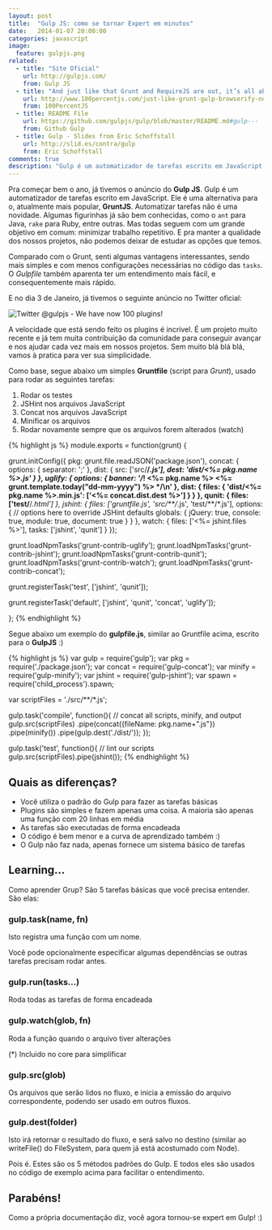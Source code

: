 ```yaml
---
layout: post
title:  "Gulp JS: como se tornar Expert em minutos"
date:   2014-01-07 20:00:00
categories: javascript
image:
  feature: gulpjs.png
related:
  - title: "Site Oficial"
    url: http://gulpjs.com/
    from: Gulp JS
  - title: "And just like that Grunt and RequireJS are out, it’s all about Gulp and Browserify now"
    url: http://www.100percentjs.com/just-like-grunt-gulp-browserify-now/?utm_content=buffere74f0&utm_source=buffer&utm_medium=twitter&utm_campaign=Buffer
    from: 100PercentJS
  - title: README File
    url: https://github.com/gulpjs/gulp/blob/master/README.md#gulp---
    from: Github Gulp
  - title: Gulp - Slides from Eric Schoffstall
    url: http://slid.es/contra/gulp
    from: Eric Schoffstall
comments: true
description: "Gulp é um automatizador de tarefas escrito em JavaScript. Senti algumas vantagens interessantes, sendo mais simples e com menos configurações necessárias no código das `tasks`. O Gulp file também aparenta ter um entendimento mais fácil, e consequentemente mais rápido."
---
```


Pra começar bem o ano, já tivemos o anúncio do **Gulp JS**. Gulp é um automatizador de tarefas escrito em JavaScript. Ele é uma alternativa para o, atualmente mais popular, **GruntJS**. Automatizar tarefas não é uma novidade. Algumas figurinhas já são bem conhecidas, como o `ant` para Java, `rake` para Ruby, entre outras. Mas todas seguem com um grande objetivo em comum: minimizar trabalho repetitivo. E pra manter a qualidade dos nossos projetos, não podemos deixar de estudar as opções que temos.

Comparado com o Grunt, senti algumas vantagens interessantes, sendo mais simples e com menos configurações necessárias no código das `tasks`. O *Gulpfile* também aparenta ter um entendimento mais fácil, e consequentemente mais rápido.

E no dia 3 de Janeiro, já tivemos o seguinte anúncio no Twitter oficial:

![Twitter @gulpjs - We have now 100 plugins!](http://morethings.io/images/twitter-gulpjs-100-plugins.png)

A velocidade que está sendo feito os plugins é incrível. É um projeto muito recente e já tem muita contribuição da comunidade para conseguir avançar e nos ajudar cada vez mais em nossos projetos. Sem muito blá blá blá, vamos à pratica para ver sua simplicidade.

Como base, segue abaixo um simples **Gruntfile** (script para *Grunt*), usado para rodar as seguintes tarefas:

1. Rodar os testes
2. JSHint nos arquivos JavaScript
3. Concat nos arquivos JavaScript
4. Minificar os arquivos
5. Rodar novamente sempre que os arquivos forem alterados (watch)

{% highlight js %}
module.exports = function(grunt) {

  grunt.initConfig({
    pkg: grunt.file.readJSON('package.json'),
    concat: {
      options: {
        separator: ';'
      },
      dist: {
        src: ['src/**/*.js'],
        dest: 'dist/<%= pkg.name %>.js'
      }
    },
    uglify: {
      options: {
        banner: '/*! <%= pkg.name %> <%= grunt.template.today("dd-mm-yyyy") %> */\n'
      },
      dist: {
        files: {
          'dist/<%= pkg.name %>.min.js': ['<%= concat.dist.dest %>']
        }
      }
    },
    qunit: {
      files: ['test/**/*.html']
    },
    jshint: {
      files: ['gruntfile.js', 'src/**/*.js', 'test/**/*.js'],
      options: {
        // options here to override JSHint defaults
        globals: {
          jQuery: true,
          console: true,
          module: true,
          document: true
        }
      }
    },
    watch: {
      files: ['<%= jshint.files %>'],
      tasks: ['jshint', 'qunit']
    }
  });

  grunt.loadNpmTasks('grunt-contrib-uglify');
  grunt.loadNpmTasks('grunt-contrib-jshint');
  grunt.loadNpmTasks('grunt-contrib-qunit');
  grunt.loadNpmTasks('grunt-contrib-watch');
  grunt.loadNpmTasks('grunt-contrib-concat');

  grunt.registerTask('test', ['jshint', 'qunit']);

  grunt.registerTask('default', ['jshint', 'qunit', 'concat', 'uglify']);

};
{% endhighlight %}

Segue abaixo um exemplo do **gulpfile.js**, similar ao Gruntfile acima, escrito para o **GulpJS** :)

{% highlight js %}
var gulp = require('gulp');
var pkg = require('./package.json');
var concat = require('gulp-concat');
var minify = require('gulp-minify');
var jshint = require('gulp-jshint');
var spawn = require('child_process').spawn;

var scriptFiles = './src/**/*.js';

gulp.task('compile', function(){
  // concat all scripts, minify, and output
  gulp.src(scriptFiles)
    .pipe(concat({fileName: pkg.name+".js"})
    .pipe(minify())
    .pipe(gulp.dest('./dist/'));
});

gulp.task('test', function(){
  // lint our scripts
  gulp.src(scriptFiles).pipe(jshint());
{% endhighlight %}

## Quais as diferenças?

* Você utiliza o padrão do Gulp para fazer as tarefas básicas
* Plugins são simples e fazem apenas uma coisa. A maioria são apenas uma função com 20 linhas em média
* As tarefas são executadas de forma encadeada
* O código é bem menor e a curva de aprendizado também :)
* O Gulp não faz nada, apenas fornece um sistema básico de tarefas

## Learning...

Como aprender Grup? São 5 tarefas básicas que você precisa entender. São elas:

### gulp.task(name, fn)

Isto registra uma função com um nome.

Você pode opcionalmente especificar algumas dependências se outras tarefas precisam rodar antes.

### gulp.run(tasks...)

Roda todas as tarefas de forma encadeada

### gulp.watch(glob, fn)

Roda a função quando o arquivo tiver alterações

(*) Incluido no core para simplificar

### gulp.src(glob)

Os arquivos que serão lidos no fluxo, e inicia a emissão do arquivo correspondente, podendo ser usado em outros fluxos.

### gulp.dest(folder)

Isto irá retornar o resultado do fluxo, e será salvo no destino (similar ao writeFile() do FileSystem, para quem já está acostumado com Node).

Pois é. Estes são os 5 métodos padrões do Gulp. E todos eles são usados no código de exemplo acima para facilitar o entendimento.

## Parabéns!

Como a própria documentação diz, você agora tornou-se expert em Gulp! :)